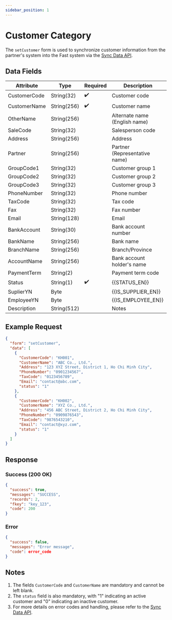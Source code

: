 ```yaml
---
sidebar_position: 1
---
```


# Customer Category

The `setCustomer` form is used to synchronize customer information from the partner's system into the Fast system via the [Sync Data API](../sync-data).

## Data Fields

| Attribute    | Type        | Required | Description          |
|--------------|-------------|----------|----------------------|
| CustomerCode | String(32)  | ✔️       | Customer code        |
| CustomerName | String(256) | ✔️       | Customer name        |
| OtherName    | String(256) |          | Alternate name (English name) |
| SaleCode     | String(32)  |          | Salesperson code     |
| Address      | String(256) |          | Address              |
| Partner      | String(256) |          | Partner (Representative name) |
| GroupCode1   | String(32)  |          | Customer group 1     |
| GroupCode2   | String(32)  |          | Customer group 2     |
| GroupCode3   | String(32)  |          | Customer group 3     |
| PhoneNumber  | String(32)  |          | Phone number         |
| TaxCode      | String(32)  |          | Tax code             |
| Fax          | String(32)  |          | Fax number           |
| Email        | String(128) |          | Email                |
| BankAccount  | String(30)  |          | Bank account number  |
| BankName     | String(256) |          | Bank name            |
| BranchName   | String(256) |          | Branch/Province      |
| AccountName  | String(256) |          | Bank account holder's name |
| PaymentTerm  | String(2)   |          | Payment term code    |
| Status       | String(1)   | ✔️      | {{STATUS_EN}}|
| SuplierYN    | Byte        |          | {{IS_SUPPLIER_EN}} |
| EmployeeYN   | Byte        |          | {{IS_EMPLOYEE_EN}}|
| Description  | String(512) |          | Notes                |

## Example Request

```json
{
  "form": "setCustomer",
  "data": [
    {
      "CustomerCode": "KH001",
      "CustomerName": "ABC Co., Ltd.",
      "Address": "123 XYZ Street, District 1, Ho Chi Minh City",
      "PhoneNumber": "0901234567",
      "TaxCode": "0123456789",
      "Email": "contact@abc.com",
      "status": "1"
    },
    {
      "CustomerCode": "KH002",
      "CustomerName": "XYZ Co., Ltd.",
      "Address": "456 ABC Street, District 2, Ho Chi Minh City",
      "PhoneNumber": "0909876543",
      "TaxCode": "9876543210",
      "Email": "contact@xyz.com",
      "status": "1"
    }
  ]
}
```

## Response

### Success (200 OK)

```json
{
  "success": true,
  "messages": "SUCCESS",
  "records": 2,
  "fkey": "key_123",
  "code": 200
}
```

### Error

```json
{
  "success": false,
  "messages": "Error message",
  "code": error_code
}
```

## Notes

1. The fields `CustomerCode` and `CustomerName` are mandatory and cannot be left blank.
2. The `status` field is also mandatory, with "1" indicating an active customer and "0" indicating an inactive customer.
3. For more details on error codes and handling, please refer to the [Sync Data API](../sync-data).